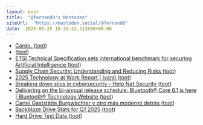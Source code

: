 ```yaml
---
layout: post
title:  "@fernand0's Mastodon"
siteUrl:  "https://mastodon.social/@fernand0"
date:  2025-05-25 16:39:43.313000+00:00
---
```

*  [Cardo. ](https://avecesunafoto.wordpress.com/2025/05/24/cardo) ([toot](https://mastodon.social/@fernand0/114569457389509645))
*  [ ](https://mastodon.social/users/fernand0/statuses/114569378714128711/activity) ([toot](https://mastodon.social/users/fernand0/statuses/114569378714128711/activity))
*  [ETSI Technical Specification sets international benchmark for securing Artificial Intelligence  ](https://www.etsi.org/newsroom/press-releases/2521-etsi-technical-specification-sets-international-benchmark-for-securing-artificial-intelligence) ([toot](https://mastodon.social/@fernand0/114569107233973395))
*  [Supply Chain Security: Understanding and Reducing Risks ](https://www.i-confidential.com/post/supply-chain-security-understanding-and-reducing-risk) ([toot](https://mastodon.social/@fernand0/114568880635480742))
*  [2025 Technology at Work Report \| Ivanti ](https://www.ivanti.com/resources/research-reports/tech-at-wor) ([toot](https://mastodon.social/@fernand0/114568693302031053))
*  [Breaking down silos in cybersecurity - Help Net Security ](https://www.helpnetsecurity.com/2025/05/13/marc-gafan-ionix-tyson-kopczynski-cymetry-one-cybersecurity-silos) ([toot](https://mastodon.social/@fernand0/114568553398554916))
*  [Delivering on the bi-annual release schedule: Bluetooth® Core 6.1 is here \| Bluetooth® Technology Website ](https://www.bluetooth.com/blog/delivering-on-the-bi-annual-release-schedule-bluetooth-core-6-1-is-here) ([toot](https://mastodon.social/@fernand0/114568266070484362))
*  [Cartel Gaststätte Burgwächter y otro más moderno detrás ](https://www.flickr.com/photos/fernand0/54527095601) ([toot](https://mastodon.social/@fernand0/114568005579273962))
*  [Backblaze Drive Stats for Q1 2025 ](https://www.backblaze.com/blog/backblaze-drive-stats-for-q1-2025) ([toot](https://mastodon.social/@fernand0/114567966756445150))
*  [Hard Drive Test Data ](https://www.backblaze.com/cloud-storage/resources/hard-drive-test-dat) ([toot](https://mastodon.social/@fernand0/114567837283732895))
